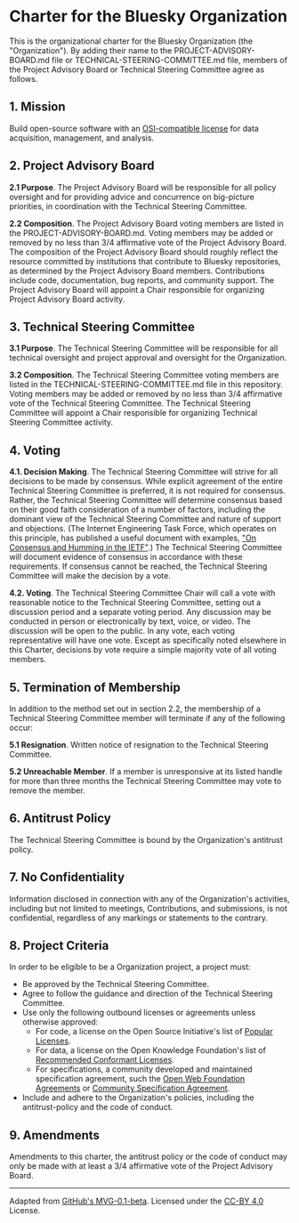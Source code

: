# Charter for the Bluesky Organization

This is the organizational charter for the Bluesky Organization (the "Organization"). By adding their name to the PROJECT-ADVISORY-BOARD.md file or TECHNICAL-STEERING-COMMITTEE.md file, members of the Project Advisory Board or Technical Steering Committee agree as follows.

## 1. Mission

Build open-source software with an [OSI-compatible license](https://opensource.org/licenses) for data acquisition, management, and analysis.

## 2. Project Advisory Board

**2.1 Purpose**. The Project Advisory Board will be responsible for all policy oversight and for providing advice and concurrence on big-picture priorities, in coordination with the Technical Steering Committee.

**2.2 Composition**. The Project Advisory Board voting members are listed in the PROJECT-ADVISORY-BOARD.md.
Voting members may be added or removed by no less than 3/4 affirmative vote of the Project Advisory Board.
The composition of the Project Advisory Board should roughly reflect the resource committed by institutions
that contribute to Bluesky repositories, as determined by the Project Advisory Board members.
Contributions include code, documentation, bug reports, and community support.
The Project Advisory Board will appoint a Chair responsible for organizing Project Advisory Board activity.

## 3. Technical Steering Committee

**3.1 Purpose**. The Technical Steering Committee will be responsible for all technical oversight and project approval and oversight for the Organization.

**3.2 Composition**. The Technical Steering Committee voting members are listed in the TECHNICAL-STEERING-COMMITTEE.md file in this repository.
Voting members may be added or removed by no less than 3/4 affirmative vote of the Technical Steering Committee.
The Technical Steering Committee will appoint a Chair responsible for organizing Technical Steering Committee activity.

## 4. Voting

**4.1. Decision Making**. The Technical Steering Committee will strive for all decisions to be made by consensus. While explicit agreement of the entire Technical Steering Committee is preferred, it is not required for consensus. Rather, the Technical Steering Committee will determine consensus based on their good faith consideration of a number of factors, including the dominant view of the Technical Steering Committee and nature of support and objections. (The Internet Engineering Task Force, which operates on this principle, has published a useful document with examples, ["On Consensus and Humming in the IETF"](https://tools.ietf.org/id/draft-resnick-on-consensus-01.html).) The Technical Steering Committee will document evidence of consensus in accordance with these requirements. If consensus cannot be reached, the Technical Steering Committee will make the decision by a vote.

**4.2. Voting**. The Technical Steering Committee Chair will call a vote with reasonable notice to the Technical Steering Committee, setting out a discussion period and a separate voting period. Any discussion may be conducted in person or electronically by text, voice, or video. The discussion will be open to the public. In any vote, each voting representative will have one vote. Except as specifically noted elsewhere in this Charter, decisions by vote require a simple majority vote of all voting members.

## 5. Termination of Membership

In addition to the method set out in section 2.2, the membership of a Technical Steering Committee member will terminate if any of the following occur:

**5.1 Resignation**. Written notice of resignation to the Technical Steering Committee.

**5.2 Unreachable Member**. If a member is unresponsive at its listed handle for more than three months the Technical Steering Committee may vote to remove the member.

## 6. Antitrust Policy

The Technical Steering Committee is bound by the Organization's antitrust policy.

## 7. No Confidentiality

Information disclosed in connection with any of the Organization's activities, including but not limited to meetings, Contributions, and submissions, is not confidential, regardless of any markings or statements to the contrary.

## 8. Project Criteria

In order to be eligible to be a Organization project, a project must:

* Be approved by the Technical Steering Committee.
* Agree to follow the guidance and direction of the Technical Steering Committee.
* Use only the following outbound licenses or agreements unless otherwise approved:
  - For code, a license on the Open Source Initiative's list of [Popular Licenses](https://opensource.org/licenses).
  - For data, a license on the Open Knowledge Foundation's list of [Recommended Conformant Licenses](http://opendefinition.org/licenses/).
  - For specifications, a community developed and maintained specification agreement, such the [Open Web Foundation Agreements](http://www.openwebfoundation.org/legal) or [Community Specification Agreement](https://github.com/CommunitySpecification/1.0).
* Include and adhere to the Organization's policies, including the antitrust-policy and the code of conduct.

## 9. Amendments

Amendments to this charter, the antitrust policy or the code of conduct may only be made with at least a 3/4 affirmative vote of the Project Advisory Board.

---
Adapted from [GitHub's MVG-0.1-beta](https://github.com/github/MVG). Licensed under the [CC-BY 4.0](https://creativecommons.org/licenses/by-sa/4.0/) License.
